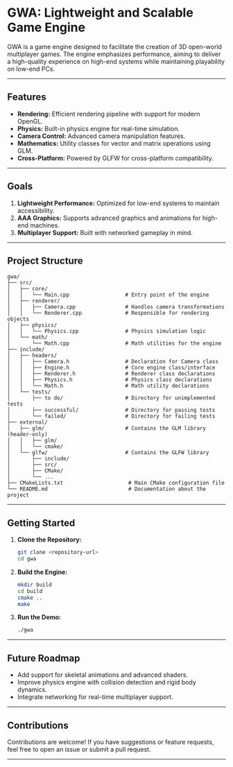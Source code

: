 # GWA: Lightweight and Scalable Game Engine

GWA is a game engine designed to facilitate the creation of 3D open-world multiplayer games. The engine emphasizes performance, aiming to deliver a high-quality experience on high-end systems while maintaining playability on low-end PCs. 

---

## Features
- **Rendering:** Efficient rendering pipeline with support for modern OpenGL.
- **Physics:** Built-in physics engine for real-time simulation.
- **Camera Control:** Advanced camera manipulation features.
- **Mathematics:** Utility classes for vector and matrix operations using GLM.
- **Cross-Platform:** Powered by GLFW for cross-platform compatibility.

---

## Goals
1. **Lightweight Performance:** Optimized for low-end systems to maintain accessibility.
2. **AAA Graphics:** Supports advanced graphics and animations for high-end machines.
3. **Multiplayer Support:** Built with networked gameplay in mind.

---

## Project Structure
```
gwa/
├── src/
│   ├── core/
│   │   └── Main.cpp                  # Entry point of the engine
│   ├── renderer/
│   │   ├── Camera.cpp                # Handles camera transformations
│   │   └── Renderer.cpp              # Responsible for rendering objects
│   ├── physics/
│   │   └── Physics.cpp               # Physics simulation logic
│   └── math/
│       └── Math.cpp                  # Math utilities for the engine
├── include/
│   ├── headers/
│   │   ├── Camera.h                  # Declaration for Camera class
│   │   ├── Engine.h                  # Core engine class/interface
│   │   ├── Renderer.h                # Renderer class declarations
│   │   ├── Physics.h                 # Physics class declarations
│   │   └── Math.h                    # Math utility declarations
│   └── tests/
│       ├── to do/                    # Directory for unimplemented tests
│       ├── successful/               # Directory for passing tests
│       └── failed/                   # Directory for failing tests
├── external/
│   ├── glm/                          # Contains the GLM library (header-only)
│   │   ├── glm/
│   │   └── cmake/
│   └── glfw/                         # Contains the GLFW library
│       ├── include/
│       ├── src/
│       ├── CMake/
│       └── ...
├── CMakeLists.txt                     # Main CMake configuration file
└── README.md                          # Documentation about the project
```

---

## Getting Started
1. **Clone the Repository:**
   ```bash
   git clone <repository-url>
   cd gwa
   ```

2. **Build the Engine:**
   ```bash
   mkdir build
   cd build
   cmake ..
   make
   ```

3. **Run the Demo:**
   ```bash
   ./gwa
   ```

---

## Future Roadmap
- Add support for skeletal animations and advanced shaders.
- Improve physics engine with collision detection and rigid body dynamics.
- Integrate networking for real-time multiplayer support.

---

## Contributions
Contributions are welcome! If you have suggestions or feature requests, feel free to open an issue or submit a pull request.

---


